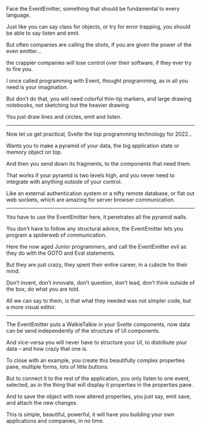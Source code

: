 Face the EventEmitter,
something that should be fundamental to every language.

Just like you can say class for objects,
or try for error trapping, you should be able to say listen and emit.

But often companies are calling the shots,
if you are given the power of the even emitter…

the crappier companies will lose control over their software,
if they ever try to fire you.

I once called programming with Event,
thought programming, as in all you need is your imagination.

But don’t do that, you will need colorful thin-tip markers,
and large drawing notebooks, not sketching but the heavier drawing.

You just draw lines and circles,
emit and listen.

---

Now let us get practical,
Svelte the top programming technology for 2022…

Wants you to make a pyramid of your data,
the big application state or memory object on top.

And then you send down its fragments,
to the components that need them.

That works if your pyramid is two levels high,
and you never need to integrate with anything outside of your control.

Like an external authentication system or a nifty remote database,
or flat out web sockets, which are amazing for server browser communication.

---

You have to use the EventEmitter here,
it penetrates all the pyramid walls.

You don’t have to follow any structural advice,
the EventEmitter lets you program a spiderweb of communication.

Here the now aged Junior programmers,
and call the EventEmitter evil as they do with the GOTO and Eval statements.

But they are just crazy, they spent their entire career,
in a cubicle for their mind.

Don’t invent, don’t innovate, don’t question, don’t lead,
don’t think outside of the box, do what you are told.

All we can say to them,
is that what they needed was not simpler code, but a more visual editor.

---

The EventEmitter puts a WalkieTalkie in your Svelte components,
now data can be send independently of the structure of UI components.

And vice-versa you will never have to structure your UI,
to distribute your data – and how crazy that one is.

To close with an example, you create this beautifully complex properties pane,
multiple forms, lots of little buttons.

But to connect it to the rest of the application, you only listen to one event,
selected, as in the thing that will display it properties in the properties pane.

And to save the object with now altered properties,
you just say, emit save, and attach the new changes.

This is simple, beautiful, powerful,
it will have you building your own applications and companies, in no time.
